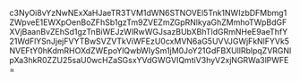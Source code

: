 c3NyOi8vYzNwNExXaHJaeTR3TVM1dWN6STNOVEl5Tnk1NWIzbDFMbmg1ZWpveE1EWXpOenBoZFhSb1gzTm9ZVEZmZGpRNlkyaGhZMmhoTWpBdGFXVjBaanBvZEhSd1gzTnBiWEJzWlRwWGJsazBUbXBhTldGRmNHeE9aeThfY21WdFlYSnJjejFVYTBwSVZVTkViWFEzU0cxMVN6aG5UVVJGWjFkNlFYVk5NVEFtY0hKdmRHOXdZWEpoYlQwbWIySm1jM0JoY21GdFBXUllRblpqZVRGNlpXa3hkR0ZZU25saU0wcHZaSGsxYVdGWGVIQmtiV3hyV2xjNGRWa3lPWFE=
